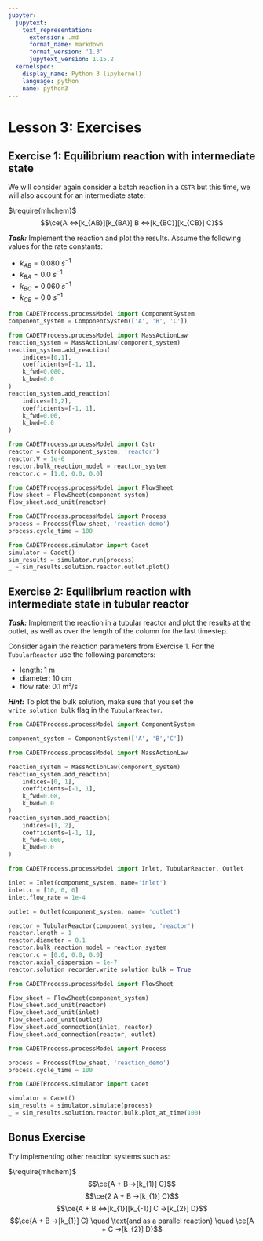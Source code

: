 ```yaml
---
jupyter:
  jupytext:
    text_representation:
      extension: .md
      format_name: markdown
      format_version: '1.3'
      jupytext_version: 1.15.2
  kernelspec:
    display_name: Python 3 (ipykernel)
    language: python
    name: python3
---
```


# Lesson 3: Exercises


## Exercise 1: Equilibrium reaction with intermediate state

We will consider again consider a batch reaction in a `CSTR` but this time, we will also account for an intermediate state:

$\require{mhchem}$
$$\ce{A <=>[k_{AB}][k_{BA}] B <=>[k_{BC}][k_{CB}] C}$$

***Task:*** Implement the reaction and plot the results. Assume the following values for the rate constants:
- $k_{AB} = 0.080~s^{-1}$
- $k_{BA} = 0.0~s^{-1}$
- $k_{BC} = 0.060~s^{-1}$
- $k_{CB} = 0.0~s^{-1}$

```python
from CADETProcess.processModel import ComponentSystem
component_system = ComponentSystem(['A', 'B', 'C'])
```

```python
from CADETProcess.processModel import MassActionLaw
reaction_system = MassActionLaw(component_system)
reaction_system.add_reaction(
    indices=[0,1],
    coefficients=[-1, 1],
    k_fwd=0.080,
    k_bwd=0.0
)
reaction_system.add_reaction(
    indices=[1,2],
    coefficients=[-1, 1],
    k_fwd=0.06,
    k_bwd=0.0
)
```

```python
from CADETProcess.processModel import Cstr
reactor = Cstr(component_system, 'reactor')
reactor.V = 1e-6
reactor.bulk_reaction_model = reaction_system
reactor.c = [1.0, 0.0, 0.0]
```

```python
from CADETProcess.processModel import FlowSheet
flow_sheet = FlowSheet(component_system)
flow_sheet.add_unit(reactor)

from CADETProcess.processModel import Process
process = Process(flow_sheet, 'reaction_demo')
process.cycle_time = 100
```

```python
from CADETProcess.simulator import Cadet
simulator = Cadet()
sim_results = simulator.run(process)
_ = sim_results.solution.reactor.outlet.plot()
```

<!-- #region -->
## Exercise 2: Equilibrium reaction with intermediate state in tubular reactor
***Task:*** Implement the reaction in a tubular reactor and plot the results at the outlet, as well as over the length of the column for the last timestep.

Consider again the reaction parameters from Exercise 1.
For the `TubularReactor` use the following parameters:
- length: 1 m
- diameter: 10 cm
- flow rate: 0.1 m³/s




***Hint:*** To plot the bulk solution, make sure that you set the `write_solution_bulk` flag in the `TubularReactor`.
<!-- #endregion -->

```python
from CADETProcess.processModel import ComponentSystem

component_system = ComponentSystem(['A', 'B','C'])
```

```python
from CADETProcess.processModel import MassActionLaw

reaction_system = MassActionLaw(component_system)
reaction_system.add_reaction(
    indices=[0, 1],
    coefficients=[-1, 1],
    k_fwd=0.08,
    k_bwd=0.0
)
reaction_system.add_reaction(
    indices=[1, 2],
    coefficients=[-1, 1],
    k_fwd=0.060,
    k_bwd=0.0
)
```

```python
from CADETProcess.processModel import Inlet, TubularReactor, Outlet

inlet = Inlet(component_system, name='inlet')
inlet.c = [10, 0, 0]
inlet.flow_rate = 1e-4

outlet = Outlet(component_system, name= 'outlet')

reactor = TubularReactor(component_system, 'reactor')
reactor.length = 1
reactor.diameter = 0.1
reactor.bulk_reaction_model = reaction_system
reactor.c = [0.0, 0.0, 0.0]
reactor.axial_dispersion = 1e-7
reactor.solution_recorder.write_solution_bulk = True
```

```python
from CADETProcess.processModel import FlowSheet

flow_sheet = FlowSheet(component_system)
flow_sheet.add_unit(reactor)
flow_sheet.add_unit(inlet)
flow_sheet.add_unit(outlet)
flow_sheet.add_connection(inlet, reactor)
flow_sheet.add_connection(reactor, outlet)

from CADETProcess.processModel import Process

process = Process(flow_sheet, 'reaction_demo')
process.cycle_time = 100
```

```python
from CADETProcess.simulator import Cadet

simulator = Cadet()
sim_results = simulator.simulate(process)
_ = sim_results.solution.reactor.bulk.plot_at_time(100)
```

## Bonus Exercise

Try implementing other reaction systems such as:

$\require{mhchem}$
$$\ce{A + B ->[k_{1}] C}$$
$$\ce{2 A + B ->[k_{1}] C}$$
$$\ce{A + B <=>[k_{1}][k_{-1}] C ->[k_{2}] D}$$
$$\ce{A + B ->[k_{1}] C} \quad \text{and as a parallel reaction} \quad \ce{A + C ->[k_{2}] D}$$

```python

```
